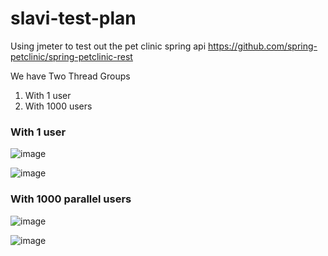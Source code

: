 # slavi-test-plan
Using jmeter to test out the pet clinic spring api
https://github.com/spring-petclinic/spring-petclinic-rest

We have Two Thread Groups

1. With 1 user
2. With 1000 users

### With 1 user
![image](https://github.com/art3xias23/slavi-test-plan/assets/23562239/fadd3840-ffa0-4423-aa4a-baa980ac807b)

![image](https://github.com/art3xias23/slavi-test-plan/assets/23562239/a50f6e3b-0531-4c76-b964-e621f17cf960)


### With 1000 parallel users
![image](https://github.com/art3xias23/slavi-test-plan/assets/23562239/78fa291a-e179-4458-b15e-61f333a228d3)

![image](https://github.com/art3xias23/slavi-test-plan/assets/23562239/073b17cd-cb05-465e-916f-19be3e3ba86e)

